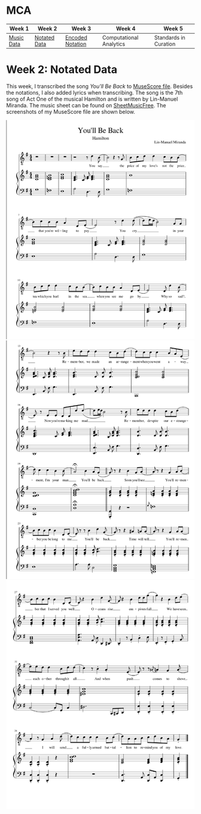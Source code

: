 # MCA

| Week 1 | Week 2 | Week 3 | Week 4 | Week 5 |
| ---|---|---|---|---|
| [Music Data](cd/README.md) | [Notated Data](week2.md) | [Encoded Notation](week3.md) | Computational Analytics | Standards in Curation |

# Week 2: Notated Data 

This week, I transcribed the song *You'll Be Back* to [MuseScore file](You'll_Be_Back.mscz). Besides the notations, I also added lyrics when transcribing. The song is the 7th song of Act One of the musical Hamilton and is written by Lin-Manuel Miranda. 
The music sheet can be found on [SheetMusicFree](https://sheetmusic-free.com/youll-be-back-sheet-music-hamilton/). 
The screenshots of my MuseScore file are shown below. 

![](./MSpage1.png)
![](./MSpage2.png)
![](./MSpage3.png)

